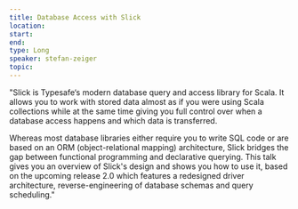 ```yaml
---
title: Database Access with Slick
location: 
start: 
end: 
type: Long
speaker: stefan-zeiger
topic: 
---
```


"Slick is Typesafe‘s modern database query and access library for Scala. It allows you to work with stored data almost as if you were using Scala collections while at the same time giving you full control over when a database access happens and which data is transferred.

Whereas most database libraries either require you to write SQL code or are based on an ORM (object-relational mapping) architecture, Slick bridges the gap between functional programming and declarative querying. This talk gives you an overview of Slick's design and shows you how to use it, based on the upcoming release 2.0 which features a redesigned driver architecture, reverse-engineering of database schemas and query scheduling."
